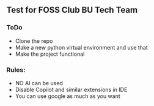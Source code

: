 ## Test for FOSS Club BU Tech Team


### ToDo
- Clone the repo
- Make a new python virtual environment and use that
- Make the project functional 

### Rules:
- NO AI can be used
- Disable Copilot and similar extensions in IDE
- You can use google as much as you want
